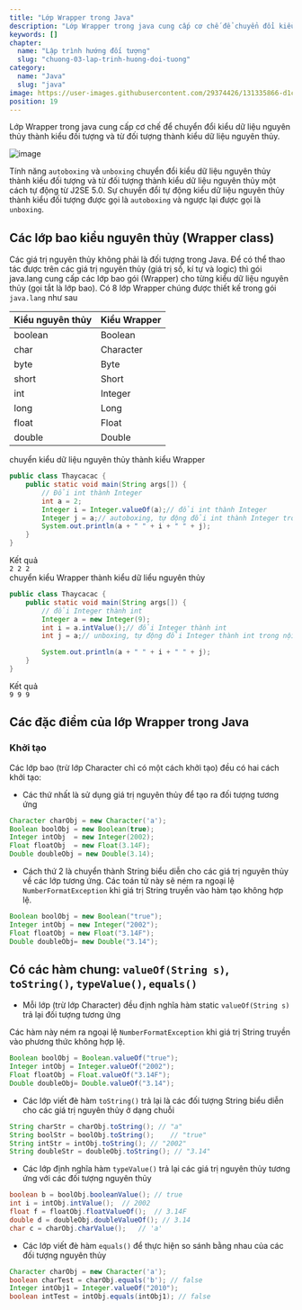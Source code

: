 ```yaml
---
title: "Lớp Wrapper trong Java"
description: "Lớp Wrapper trong java cung cấp cơ chế để chuyển đổi kiểu dữ liệu nguyên thủy thành kiểu đối tượng và từ đối tượng thành kiểu dữ liệu nguyên thủy"
keywords: []
chapter:
  name: "Lập trình hướng đối tượng"
  slug: "chuong-03-lap-trinh-huong-doi-tuong"
category:
  name: "Java"
  slug: "java"
image: https://user-images.githubusercontent.com/29374426/131335866-d1c536a4-fa19-4e3f-9d16-45d6198f7c8f.png
position: 19
---
```


Lớp Wrapper trong java cung cấp cơ chế để chuyển đổi kiểu dữ liệu nguyên thủy thành kiểu đối tượng và từ đối tượng thành kiểu dữ liệu nguyên thủy.

![image](https://user-images.githubusercontent.com/29374426/131335866-d1c536a4-fa19-4e3f-9d16-45d6198f7c8f.png)

Tính năng `autoboxing` và `unboxing` chuyển đổi kiểu dữ liệu nguyên thủy thành kiểu đối tượng và từ đối tượng thành kiểu dữ liệu nguyên thủy một cách tự động từ J2SE 5.0. Sự chuyển đổi tự động kiểu dữ liệu nguyên thủy thành kiểu đối tượng được gọi là `autoboxing` và ngược lại được gọi là `unboxing`.

## Các lớp bao kiểu nguyên thủy (Wrapper class)

Các giá trị nguyên thủy không phải là đối tượng trong Java. Để có thể thao tác được trên các giá trị nguyên thủy (giá trị số, kí tự và logic) thì gói java.lang cung cấp các lớp bao gói (Wrapper) cho từng kiểu dữ liệu nguyên thủy (gọi tắt là lớp bao). Có 8 lớp Wrapper chúng được thiết kế trong gói `java.lang` như sau

| Kiểu nguyên thủy | Kiểu Wrapper |
| ---------------- | ------------ |
| boolean          | Boolean      |
| char             | Character    |
| byte             | Byte         |
| short            | Short        |
| int              | Integer      |
| long             | Long         |
| float            | Float        |
| double           | Double       |

<div class="example">
  chuyển kiểu dữ liệu nguyên thủy thành kiểu Wrapper
</div>

```java
public class Thaycacac {
    public static void main(String args[]) {
        // Đổi int thành Integer
        int a = 2;
        Integer i = Integer.valueOf(a);// đổi int thành Integer
        Integer j = a;// autoboxing, tự động đổi int thành Integer trong nội bộ trình biên dịch
        System.out.println(a + " " + i + " " + j);
    }
}
```

<div class="window">
  <div class="window-header">
    <div class="action-buttons"></div>
    <span class="title-popup">Kết quả</span>
  </div>
  <div class="window-body">
    <code>2 2 2</code>
    </div>
</div>

<div class="example">
  chuyển kiểu Wrapper thành kiểu dữ liểu nguyên thủy
</div>

```java
public class Thaycacac {
    public static void main(String args[]) {
        // đổi Integer thành int
        Integer a = new Integer(9);
        int i = a.intValue();// đổi Integer thành int
        int j = a;// unboxing, tự động đổi Integer thành int trong nội bộ trình biên dịch

        System.out.println(a + " " + i + " " + j);
    }
}
```

<div class="window">
  <div class="window-header">
    <div class="action-buttons"></div>
    <span class="title-popup">Kết quả</span>
  </div>
  <div class="window-body">
    <code>9 9 9</code>
    </div>
</div>

## Các đặc điểm của lớp Wrapper trong Java

### Khởi tạo

Các lớp bao (trừ lớp Character chỉ có một cách khởi tạo) đều có hai cách khởi tạo:

- Các thứ nhất là sử dụng giá trị nguyên thủy để tạo ra đối tượng tương ứng

```java
Character charObj = new Character('a');
Boolean boolObj = new Boolean(true);
Integer intObj	= new Integer(2002);
Float floatObj	= new Float(3.14F);
Double doubleObj = new Double(3.14);
```

- Cách thứ 2 là chuyển thành String biểu diễn cho các giá trị nguyên thủy về các lớp tương ứng. Các toán tử này sẽ ném ra ngoại lệ `NumberFormatException` khi giá trị String truyền vào hàm tạo không hợp lệ.

```java
Boolean boolObj = new Boolean("true");
Integer intObj = new Integer("2002");
Float floatObj = new Float("3.14F");
Double doubleObj= new Double("3.14");
```

## Có các hàm chung: `valueOf(String s)`, `toString()`, `typeValue()`, `equals()`

- Mỗi lớp (trừ lớp Character) đều định nghĩa hàm static `valueOf(String s)` trả lại đối tượng tương ứng

Các hàm này ném ra ngoại lệ `NumberFormatException` khi giá trị String truyền vào phương thức không hợp lệ.

```java
Boolean boolObj = Boolean.valueOf("true");
Integer intObj = Integer.valueOf("2002");
Float floatObj = Float.valueOf("3.14F");
Double doubleObj= Double.valueOf("3.14");
```

- Các lớp viết đè hàm `toString()` trả lại là các đối tượng String biểu diễn cho các giá trị nguyên thủy ở dạng chuỗi

```java
String charStr = charObj.toString(); // "a"
String boolStr = boolObj.toString();	// "true"
String intStr = intObj.toString(); // "2002"
String doubleStr = doubleObj.toString(); // "3.14"
```

- Các lớp định nghĩa hàm `typeValue()` trả lại các giá trị nguyên thủy tương ứng với các đối tượng nguyên thủy

```java
boolean b = boolObj.booleanValue(); // true
int i = intObj.intValue();	// 2002
float f = floatObj.floatValueOf();	// 3.14F
double d = doubleObj.doubleValueOf(); // 3.14
char c = charObj.charValue();	// 'a'
```

- Các lớp viết đè hàm `equals()` để thực hiện so sánh bằng nhau của các đối tượng nguyên thủy

```java
Character charObj = new Character('a');
boolean charTest = charObj.equals('b');	// false
Integer intObj1 = Integer.valueOf("2010");
boolean intTest = intObj.equals(intObj1); // false
```
